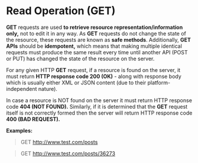  # Read Operation (GET)

**GET** requests are used **to retrieve resource representation/information only,** not to edit it in any way. 
As **GET** requests do not change the state of the resource, these requests are known as **safe methods**. Additionally, **GET APIs** should be **idempotent,** which means that making multiple identical requests must produce the same result every time until another API (POST or PUT) has changed the state of the resource on the server.

For any given HTTP **GET** request, if a resource is found on the server, it must return **HTTP response code 200 (OK)** - along with response body which is usually either XML or JSON content (due to their platform-independent nature).

In case a resource is NOT found on the server it must return HTTP response code **404 (NOT FOUND).** 
Similarly, if it is determined that the **GET** request itself is not correctly formed then the server will return HTTP response code **400 (BAD REQUEST).**

**Examples:**

> GET http://www.test.com/posts

> GET http://www.test.com/posts/36273
